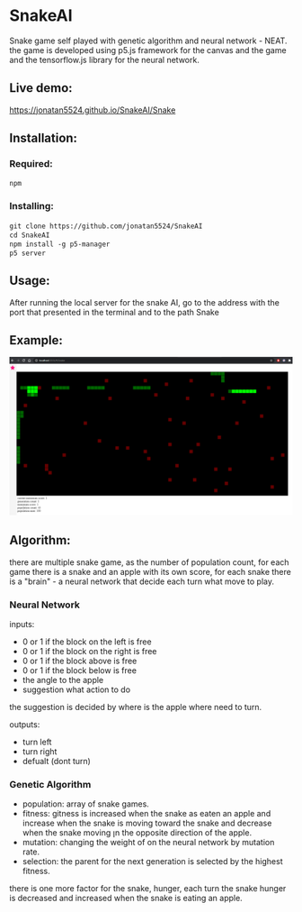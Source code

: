 # SnakeAI
Snake game self played with genetic algorithm and neural network - NEAT. the game is developed using p5.js framework for the canvas and the game and the tensorflow.js library for the neural network.

## Live demo:

https://jonatan5524.github.io/SnakeAI/Snake

## Installation:

### Required:

    npm

### Installing:
    git clone https://github.com/jonatan5524/SnakeAI
    cd SnakeAI
    npm install -g p5-manager
    p5 server

## Usage:
After running the local server for the snake AI, go to the address with the port that presented in the terminal and to the path Snake

## Example:
![example](README_Images/Capture.PNG)

## Algorithm:
there are multiple snake game, as the number of population count, for each game there is a snake and an apple with its own score, for each snake there is a "brain" - a neural network that decide each turn what move to play.

### Neural Network

inputs:
* 0 or 1 if the block on the left is free
* 0 or 1 if the block on the right is free
* 0 or 1 if the block above is free
* 0 or 1 if the block below is free
* the angle to the apple
* suggestion what action to do

the suggestion is decided by where is the apple where need to turn.

outputs:
* turn left
* turn right
* defualt (dont turn)

### Genetic Algorithm 
* population: array of snake games.
* fitness: gitness is increased when the snake as eaten an apple and increase when the snake is moving toward the snake and decrease when the snake moving ןn the opposite direction of the apple.
* mutation: changing the weight of on the neural network by mutation rate.
* selection: the parent for the next generation is selected by the highest fitness.

there is one more factor for the snake, hunger, each turn the snake hunger is decreased and increased when the snake is eating an apple. 
